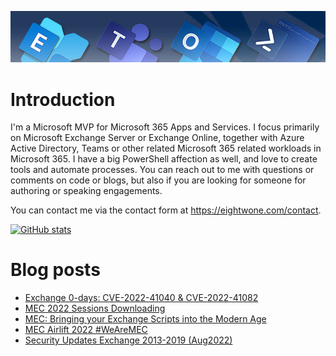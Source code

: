 ![Banner](assets/Metro_v6_Banner_GitHub.jpg)

# Introduction

I'm a Microsoft MVP for Microsoft 365 Apps and Services. I focus primarily on Microsoft Exchange Server or Exchange Online, together with Azure Active Directory, Teams or other related Microsoft 365 related workloads in Microsoft 365. I have a big PowerShell affection as well, and love to create tools and automate processes. You can reach out to me with questions or comments on code or blogs, but also if you are looking for someone for authoring or speaking engagements.

You can contact me via the contact form at https://eightwone.com/contact.

[![GitHub stats](https://github-readme-stats.vercel.app/api?username=michelderooij&theme=dark&show_icons=true)](https://github.com/anuraghazra/github-readme-stats)

# Blog posts
<!-- BLOG-POST-LIST:START -->
- [Exchange 0-days: CVE-2022-41040 &amp; CVE-2022-41082](https://eightwone.com/2022/10/03/exchange-0-day/)
- [MEC 2022 Sessions Downloading](https://eightwone.com/2022/09/19/mec-2022-sessions-downloading/)
- [MEC: Bringing your Exchange Scripts into the Modern Age](https://eightwone.com/2022/09/15/mec-bringing-your-exchange-scripts-into-the-modern-age/)
- [MEC Airlift 2022 #WeAreMEC](https://eightwone.com/2022/09/12/mec-airlift-2022-wearemec/)
- [Security Updates Exchange 2013-2019 &lpar;Aug2022&rpar;](https://eightwone.com/2022/08/09/security-updates-exchange-2013-2019-aug2022/)
<!-- BLOG-POST-LIST:END -->
